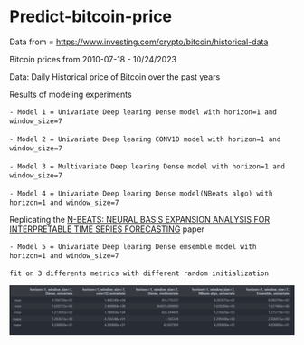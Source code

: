 # Predict-bitcoin-price

Data from = https://www.investing.com/crypto/bitcoin/historical-data

Bitcoin prices from 2010-07-18 - 10/24/2023

Data: Daily Historical price of Bitcoin over the past years

Results of modeling experiments

    - Model 1 = Univariate Deep learing Dense model with horizon=1 and window_size=7

    - Model 2 = Univariate Deep learing CONV1D model with horizon=1 and window_size=7

    - Model 3 = Multivariate Deep learing Dense model with horizon=1 and window_size=7
    
    - Model 4 = Univariate Deep learing Dense model(NBeats algo) with horizon=1 and window_size=7
    
Replicating the [N-BEATS: NEURAL BASIS EXPANSION ANALYSIS FOR INTERPRETABLE TIME SERIES FORECASTING](https://arxiv.org/pdf/1905.10437.pdf) paper

    - Model 5 = Univariate Deep learing Dense emsemble model with horizon=1 and window_size=7

`fit on 3 differents metrics with different random initialization`

        
![Alt text](image.png)